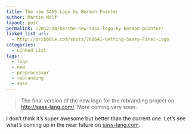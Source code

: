 ```yaml
---
title: The new SASS Logo by Bermon Painter
author: Martin Wolf
layout: post
permalink: /2012/10/08/the-new-sass-logo-by-bermon-painter/
linked_list_url:
  - http://dribbble.com/shots/760641-Getting-Sassy-Final-Logo
categories:
  - Linked List
tags:
  - logo
  - new
  - preprocessor
  - rebranding
  - sass
---
```

> The final version of the new logo for the rebranding project on http://sass-lang.com/. More coming very soon.

I don&#8217;t think it&#8217;s super awesome but better than the current one. Let&#8217;s see what&#8217;s coming up in the near future on [sass-lang.com][1].

 [1]: http://sass-lang.com/